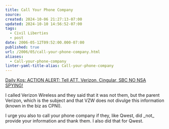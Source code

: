 ```yaml
---
title: Call Your Phone Company
source: 
created: 2024-10-06 21:27:13-07:00
updated: 2024-10-10 14:56:52-07:00
tags:
  - Civil Liberties
  - post
date: 2006-05-12T09:52:00.000-07:00
published: true
url: /2006/05/call-your-phone-company.html
aliases:
  - Call-your-phone-company
linter-yaml-title-alias: Call-your-phone-company
---
```



[Daily Kos: ACTION ALERT: Tell ATT, Verizon, Cingular, SBC NO NSA SPYING!](http://www.dailykos.com/story/2006/5/11/91046/7966 "Daily Kos: ACTION ALERT: Tell ATT, Verizon, Cingular, SBC NO NSA SPYING!")  
  
I called Verizon Wireless and they said that it was not them, but the parent Verizon, which is the subject and that VZW does not divulge this information (known in the biz as CPNI).  
  
I urge you also to call your phone company if they, like Qwest, did \_not\_ provide your information and thank them. I also did that for Qwest.